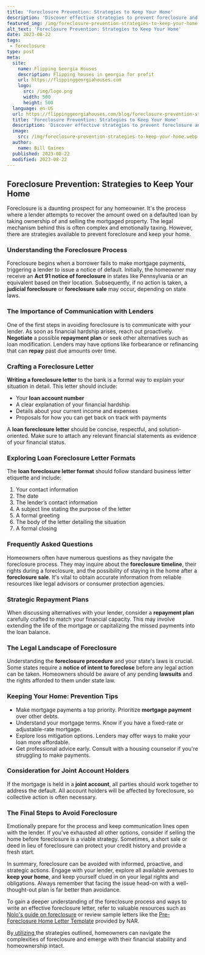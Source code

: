 ```yaml
---
title: 'Foreclosure Prevention: Strategies to Keep Your Home'
description: 'Discover effective strategies to prevent foreclosure and protect your home. Learn how to overcome financial challenges and stay in your dream home.'
featured_img: /img/foreclosure-prevention-strategies-to-keep-your-home.webp
alt_text: 'Foreclosure Prevention: Strategies to Keep Your Home'
date: 2023-08-22
tags:
 - foreclosure
type: post
meta:
  site:
    name: Flipping Georgia Houses
    description: Flipping houses in georgia for profit
    url: https://flippinggeorgiahouses.com
    logo:
      src: /img/logo.png
      width: 500
      height: 500
  language: en-US
  url: https://flippinggeorgiahouses.com/blog/foreclosure-prevention-strategies-to-keep-your-home
  title: 'Foreclosure Prevention: Strategies to Keep Your Home'
  description: 'Discover effective strategies to prevent foreclosure and protect your home. Learn how to overcome financial challenges and stay in your dream home.'
  image:
    src: /img/foreclosure-prevention-strategies-to-keep-your-home.webp
  author:
    name: Bill Gaines
  published: 2023-08-22
  modified: 2023-08-22
---
```



## Foreclosure Prevention: Strategies to Keep Your Home

Foreclosure is a daunting prospect for any homeowner. It's the process where a lender attempts to recover the amount owed on a defaulted loan by taking ownership of and selling the mortgaged property. The legal mechanism behind this is often complex and emotionally taxing. However, there are strategies available to prevent foreclosure and keep your home. 

### Understanding the Foreclosure Process

Foreclosure begins when a borrower fails to make mortgage payments, triggering a lender to issue a notice of default. Initially, the homeowner may receive an **Act 91 notice of foreclosure** in states like Pennsylvania or an equivalent based on their location. Subsequently, if no action is taken, a **judicial foreclosure** or **foreclosure sale** may occur, depending on state laws.

### The Importance of Communication with Lenders

One of the first steps in avoiding foreclosure is to communicate with your lender. As soon as financial hardship arises, reach out proactively. **Negotiate** a possible **repayment plan** or seek other alternatives such as loan modification. Lenders may have options like forbearance or refinancing that can **repay** past due amounts over time.

### Crafting a Foreclosure Letter

**Writing a foreclosure letter** to the bank is a formal way to explain your situation in detail. This letter should include:
  - Your **loan account number**
  - A clear explanation of your financial hardship
  - Details about your current income and expenses
  - Proposals for how you can get back on track with payments

A **loan foreclosure letter** should be concise, respectful, and solution-oriented. Make sure to attach any relevant financial statements as evidence of your financial status.

### Exploring Loan Foreclosure Letter Formats

The **loan foreclosure letter format** should follow standard business letter etiquette and include:

1. Your contact information
2. The date
3. The lender’s contact information
4. A subject line stating the purpose of the letter
5. A formal greeting
6. The body of the letter detailing the situation
7. A formal closing

### Frequently Asked Questions

Homeowners often have numerous questions as they navigate the foreclosure process. They may inquire about the **foreclosure timeline**, their rights during a foreclosure, and the possibility of staying in the home after a **foreclosure sale**. It's vital to obtain accurate information from reliable resources like legal advisors or consumer protection agencies.

### Strategic Repayment Plans

When discussing alternatives with your lender, consider a **repayment plan** carefully crafted to match your financial capacity. This may involve extending the life of the mortgage or capitalizing the missed payments into the loan balance.

### The Legal Landscape of Foreclosure

Understanding the **foreclosure procedure** and your state's laws is crucial. Some states require a **notice of intent to foreclose** before any legal action can be taken. Homeowners should be aware of any pending **lawsuits** and the rights afforded to them under state law.

### Keeping Your Home: Prevention Tips
  - Make mortgage payments a top priority. Prioritize **mortgage payment** over other debts.
  - Understand your mortgage terms. Know if you have a fixed-rate or adjustable-rate mortgage.
  - Explore loss mitigation options. Lenders may offer ways to make your loan more affordable.
  - Get professional advice early. Consult with a housing counselor if you're struggling to make payments.

### Consideration for Joint Account Holders

If the mortgage is held in a **joint account**, all parties should work together to address the default. All account holders will be affected by foreclosure, so collective action is often necessary.

### The Final Steps to Avoid Foreclosure

Emotionally prepare for the process and keep communication lines open with the lender. If you've exhausted all other options, consider if selling the home before foreclosure is a viable strategy. Sometimes, a short sale or deed in lieu of foreclosure can protect your credit history and provide a fresh start.

In summary, foreclosure can be avoided with informed, proactive, and strategic actions. Engage with your lender, explore all available avenues to **keep your home**, and keep yourself clued in on your legal rights and obligations. Always remember that facing the issue head-on with a well-thought-out plan is far better than avoidance.

To gain a deeper understanding of the foreclosure process and ways to write an effective foreclosure letter, refer to valuable resources such as [Nolo's guide on foreclosure](https://www.nolo.com/legal-encyclopedia/free-books/foreclosure-book/chapter9-3.html) or review sample letters like the [Pre-Foreclosure Home Letter Template](https://www.nar.realtor/sites/default/files/applications-and-forms/2014/Letter%20Templates/PreForeclosure_Home_Letter_Template.docx) provided by NAR.

By[  utilizing  ](https://flippinggeorgiahouses.com/blog/avoiding-pitfalls-how-to-respond-to-a-foreclosure-letter)the strategies outlined, homeowners can navigate the complexities of foreclosure and emerge with their financial stability and homeownership intact.
